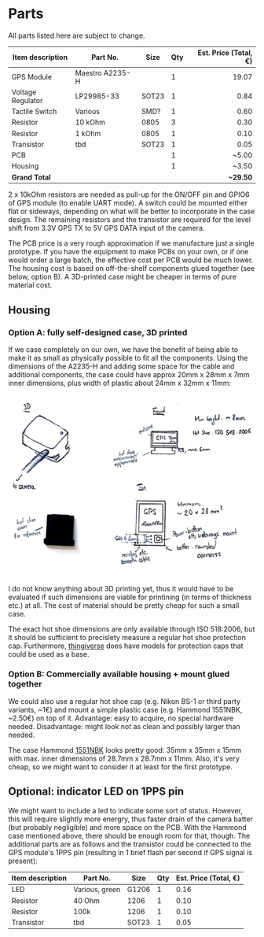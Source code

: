 Parts
=====

All parts listed here are subject to change.

|  Item description |     Part No.    |  Size | Qty | Est. Price (Total, €) |
| ----------------- | --------------- | ----- | --- | --------------------: |
| GPS Module        | Maestro A2235-H |       |   1 |                 19.07 |
| Voltage Regulator | LP29985-33      | SOT23 |   1 |                  0.84 |
| Tactile Switch    | Various         | SMD?  |   1 |                  0.60 |
| Resistor          | 10 kOhm         | 0805  |   3 |                  0.30 |
| Resistor          | 1 kOhm          | 0805  |   1 |                  0.10 |
| Transistor        | tbd             | SOT23 |   1 |                  0.05 |
| PCB               |                 |       |   1 |                 ~5.00 |
| Housing           |                 |       |   1 |                 ~3.50 |
| **Grand Total**   |                 |       |     |            **~29.50** |

2 x 10kOhm resistors are needed as pull-up for the ON/OFF pin and GPIO6 of GPS
module (to enable UART mode). A switch could be mounted either flat or sideways,
depending on what will be better to incorporate in the case design. The
remaining resistors and the transistor are required for the level shift from
3.3V GPS TX to 5V GPS DATA input of the camera.

The PCB price is a very rough approximation if we manufacture just a single
prototype. If you have the equipment to make PCBs on your own, or if one would
order a large batch, the effective cost per PCB would be much lower. The housing
cost is based on off-the-shelf components glued together (see below, option B).
A 3D-printed case might be cheaper in terms of pure material cost.


## Housing

### Option A: fully self-designed case, 3D printed

If we case completely on our own, we have the benefit of being able to make it
as small as physically possible to fit all the components. Using the dimensions
of the A2235-H and adding some space for the cable and additional components,
the case could have approx 20mm x 28mm x 7mm inner dimensions, plus width of
plastic about 24mm x 32mm x 11mm:

![Sketch](sketch.png)

I do not know anything about 3D printing yet, thus it would have to be evaluated
if such dimensions are viable for printining (in terms of thickness etc.) at
all. The cost of material should be pretty cheap for such a small case.

The exact hot shoe dimensions are only available through ISO 518:2006, but it
should be sufficient to precislety measure a regular hot shoe protection cap.
Furthermore, [thingiverse](http://www.thingiverse.com/thing:7992) does have
models for protection caps that could be used as a base.

### Option B: Commercially available housing + mount glued together

We could also use a regular hot shoe cap (e.g. Nikon BS-1 or third party
variants, ~1€) and mount a simple plastic case (e.g. Hammond 1551NBK, ~2.50€) on
top of it. Advantage: easy to acquire, no special hardware needed. Disadvantage:
might look not as clean and possibly larger than needed.

The case Hammond [1551NBK](http://www.farnell.com/datasheets/2872.pdf) looks
pretty good: 35mm x 35mm x 15mm with max. inner dimensions of 28.7mm x 28.7mm x
11mm. Also, it's very cheap, so we might want to consider it at least for the
first prototype.


## Optional: indicator LED on 1PPS pin

We might want to include a led to indicate some sort of status. However, this
will require slightly more energry, thus faster drain of the camera batter (but
probably negligible) and more space on the PCB. With the Hammond case mentioned
above, there should be enough room for that, though. The additional parts are as
follows and the transistor could be connected to the GPS module's 1PPS pin
(resulting in 1 brief flash per second if GPS signal is present):

| Item description |    Part No.    |  Size | Qty | Est. Price (Total, €) |
| ---------------- | -------------- | ----- | --- | --------------------- |
| LED              | Various, green | G1206 |   1 |                  0.16 |
| Resistor         | 40 Ohm         | 1206  |   1 |                  0.10 |
| Resistor         | 100k           | 1206  |   1 |                  0.10 |
| Transistor       | tbd            | SOT23 |   1 |                  0.05 |
